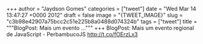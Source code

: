 
+++
author = "Jaydson Gomes"
categories = ["tweet"]
date = "Wed Mar 14 13:47:27 +0000 2012"
draft = false
image = "{TWEET_IMAGE}"
slug = "c3b98e42907a75bcc2c51e225b8a0488d074324b"
tags = ["tweet"]
title = """BlogPost: Mais um evento ..."""
+++
BlogPost: Mais um evento regional de JavaScript - PerbambucoJS http://t.co/fOErzLx3
